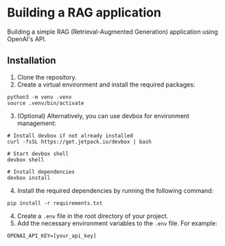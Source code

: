 # Building a RAG application

Building a simple RAG (Retrieval-Augmented Generation) application using OpenAI's API.

## Installation

1. Clone the repository.
2.  Create a virtual environment and install the required packages:

```shell
python3 -m venv .venv
source .venv/bin/activate
```

3. (Optional) Alternatively, you can use devbox for environment management:
```shell
# Install devbox if not already installed
curl -fsSL https://get.jetpack.io/devbox | bash

# Start devbox shell
devbox shell

# Install dependencies
devbox install
```

4. Install the required dependencies by running the following command:

```shell
pip install -r requirements.txt
```

4. Create a `.env` file in the root directory of your project.
5. Add the necessary environment variables to the `.env` file. For example:

```plaintext
OPENAI_API_KEY=[your_api_key]
```
